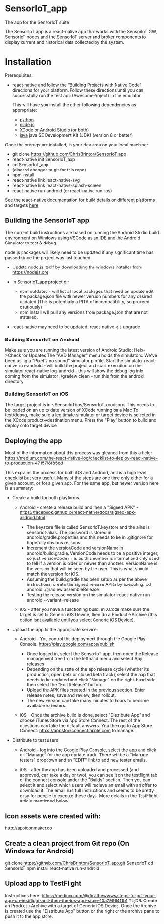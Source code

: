 # SensorIoT_app
The app for the SensorIoT suite

The SensorIoT app is a react-native app that works with the SensorIoT GW, SensorIoT nodes and the SensorIoT server and broker components to display current and historical data collected by the system.

# Installation
Prerequisites:
- [react-native](https://facebook.github.io/react-native/docs/getting-started) and follow the "Building Projects with Native Code" directions for your platform.
  Follow these directions until you can successfully run the test app (AwesomeProject) in the emulator.
  
  This will have you install the other following dependencies as appropriate:
  - [python](https://www.python.org/)
  - [node.js](https://nodejs.org/en/)
  - [XCode](https://developer.apple.com/xcode/) or [Android Studio](https://developer.android.com/studio/index.html) (or both)
  - [java](https://www.java.com) java SE Development Kit (JDK) (version 8 or better)


Once the prereqs are installed, in your dev area on your local machine:
  - git clone https://github.com/ChrisBrinton/SensorIoT_app
  - react-native init SensorIoT_app
  - cd SensorIoT_app
  - (discard changes to git for this repo)
  - npm install
  - react-native link react-native-svg
  - react-native link react-native-splash-screen
  - react-native run-android (or react-native run-ios)

See the react-native documentation for build details on different platforms and targets [here](https://facebook.github.io/react-native/docs/running-on-device)


## Building the SensorIoT app
The current build instructions are based on running the Android Studio build environment on Windows using VSCode as an IDE and the Android Simulator to test & debug.

node.js packages will likely need to be updated if any significant time has passed since the project was last touched.
- Update node.js itself by downloading the windows installer from https://nodejs.org
 
- In SensorIoT_app project dir
  - npm outdated - will list all local packages that need an update
  edit the package.json file with newer version numbers for any desired updated (This is potentially a PITA of incompatibility, so proceed cautiously)
  - npm install will pull any versions from package.json that are not installed. 
 
- react-native may need to be updated:
  react-native-git-upgrade
 
### Building SensorIoT on Android
Make sure you are running the latest version of Android Studio: Help->Check for Updates
The "AVD Manager" menu holds the simulators. We've been using a "Pixel 2 no sound" simulator profile. Start the simulator
react-native run-android - will build the project and start execution on the simulator
react-native log-android - this will show the debug log info coming from the simulator
./gradew clean - run this from the android directory

### Building SensorIoT on iOS
The target project is in ~SensorIoT/ios/SensorIoT.xcodeproj
This needs to be loaded on an up to date version of XCode running on a Mac
To test/debug, make sure a legitimate simulator or target device is selected in the XCode product->destination menu.
Press the "Play" button to build and deploy onto target device

## Deploying the app
Most of the information about this process was gleaned from this article:
https://medium.com/the-react-native-log/checklist-to-deploy-react-native-to-production-47157f8f85ed

This explains the process for both iOS and Android, and is a high level checklist but very useful. Many of the steps are one
time only either for a given account, or for a given app. For the same app, but newer version here is a summary:

- Create a build for both playforms. 
  - Android - create a release build and then a "Signed APK" - https://facebook.github.io/react-native/docs/signed-apk-android.html
    - The keystore file is called SensorIoT.keystore and the alias is sensoriot-alias. The password is stored in android/gradle.properties
      and this needs to be in .gitignore for hopefully obvious reasons.
    - Increment the versionCode and versionName in android/build.gradle. VersionCode needs to be a positive integer, so just versionCode++ is as
      this number is internal and only used to tell if a version is older or newer than another. VersionName is the version that will be seen
      by the user. This is what should match the version for iOS.
    - Assuming the build.gradle has been setup as per the above instructions, create the signed release APKs by executing:
      cd android
      ./gradlew assembleRelease
    - Testing the release version on the simulator:
      react-native run-android --variant=release

  - iOS - after you have a functioning build, in XCode make sure the target is set to Generic iOS Device, then do a Product->Archive (this option isnt
      available until you select Generic iOS Device).

- Upload the app to the appropriate service:
  - Android - You control the deployment through the Google Play Console: https://play.google.com/apps/publish
    - Once logged in, select the SensorIoT app, then open the Release management tree from the lefthand menu and select App releases
    - Depending on the state of the app release cycle (whether its production, open beta or closed beta track), select the app that needs
      to be updated and click "Manage" on the right-hand side, then select the "Edit Release" button.
    - Upload the APK files created in the previous section. Enter release notes, save and review, then rollout.
    - The new version can take many minutes to hours to become available to testers.


  - iOS - Once the archive build is done, select "Distribute App" and choose iTunes Store via App Store Connect. The rest of the questions can take the
      default answers. You then go to App Store Connect: https://appstoreconnect.apple.com to manage.

- Distribute to test users
  - Android - log into the Google Play Console, select the app and click on "Manage" for the appropriate track. There will be a "Manage testers"
    dropdown and an "EDIT" link to add new tester emails.

  - iOS - after the app has been uploaded and processed (and approved, can take a day or two), you can see it on the 
    testflight tab of the connect console under the "Builds" section. Then you can select it and select which users will
    recieve an email with an offer to download it. The email has full instructions and seems to be pretty easy for people
    to execute these days. More details in the TestFlight article mentioned below.

## Icon assets were created with:
http://appiconmaker.co

## Create a clean project from Git repo (On Windows for Android)
  git clone https://github.com/ChrisBrinton/SensorIoT_app.git SensorIoT
  cd SensorIoT
  npm install
  react-native run-android

## Upload app to TestFlight
Instructions here: https://medium.com/@dmathewwws/steps-to-put-your-app-on-testflight-and-then-the-ios-app-store-10a7996411b1
TL;DR:
  Create an Product->Archive with a target of Generic iOS Device. 
  Once the Archive is created use the "Distribute App" button on the right or the archive pane to push it to the app store.
  